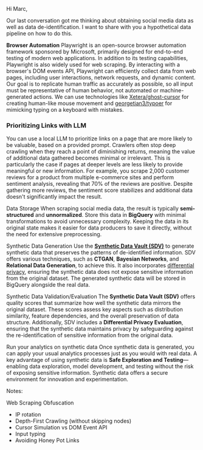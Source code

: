 Hi Marc,

Our last conversation got me thinking about obtaining social media data as well as data de-identification. I want to share with you a hypothetical data pipeline on how to do this.

**Browser Automation**
Playwright is an open-source browser automation framework sponsored by Microsoft, primarily designed for end-to-end testing of modern web applications. In addition to its testing capabilities, Playwright is also widely used for web scraping. By interacting with a browser's DOM events API, Playwright can efficiently collect data from web pages, including user interactions, network requests, and dynamic content.
Our goal is to replicate human traffic as accurately as possible, so all input must be representative of human behavior, not automated or machine-generated actions. We can use technologies like [Xetera/ghost-cursor]([Xetera](https://github.com/Xetera)/**[ghost-cursor](https://github.com/Xetera/ghost-cursor)**) for creating human-like mouse movement and [georgetian3/typoer]([georgetian3](https://github.com/georgetian3)/**[typoer](https://github.com/georgetian3/typoer)**) for mimicking typing on a keyboard with mistakes. 

### Prioritizing Links with LLM
You can use a local LLM to prioritize links on a page that are more likely to be valuable, based on a provided prompt. Crawlers often stop deep crawling when they reach a point of diminishing returns, meaning the value of additional data gathered becomes minimal or irrelevant. This is particularly the case if pages at deeper levels are less likely to provide meaningful or new information.
For example, you scrape 2,000 customer reviews for a product from multiple e-commerce sites and perform sentiment analysis, revealing that 70% of the reviews are positive. Despite gathering more reviews, the sentiment score stabilizes and additional data doesn't significantly impact the result.

Data Storage
	When scraping social media data, the result is typically **semi-structured** and **unnormalized**. Store this data in **BigQuery** with minimal transformations to avoid unnecessary complexity. Keeping the data in its original state makes it easier for data producers to save it directly, without the need for extensive preprocessing.

Synthetic Data Generation
	Use the **[Synthetic Data Vault (SDV)](https://sdv.dev/)** to generate synthetic data that preserves the patterns of de-identified information. SDV offers various techniques, such as **CTGAN**, **Bayesian Networks**, and **Relational Data Generation**, to achieve this. It also incorporates [differential privacy](https://en.wikipedia.org/wiki/Differential_privacy), ensuring the synthetic data does not expose sensitive information from the original dataset. The generated synthetic data will be stored in BigQuery alongside the real data.

Synthetic Data Validation/Evaluation
	The **Synthetic Data Vault (SDV)** offers quality scores that summarize how well the synthetic data mirrors the original dataset. These scores assess key aspects such as distribution similarity, feature dependencies, and the overall preservation of data structure. Additionally, SDV includes a **Differential Privacy Evaluation**, ensuring that the synthetic data maintains privacy by safeguarding against the re-identification of sensitive information from the original data.

Run your analytics on synthetic data
	Once synthetic data is generated, you can apply your usual analytics processes just as you would with real data. A key advantage of using synthetic data is **Safe Exploration and Testing**—enabling data exploration, model development, and testing without the risk of exposing sensitive information. Synthetic data offers a secure environment for innovation and experimentation.


Notes:

Web Scraping Obfuscation
* IP rotation
* Depth-First Crawling (without skipping nodes)
* Cursor Simulation vs DOM Event API
* Input typing
* Avoiding Honey Pot Links
